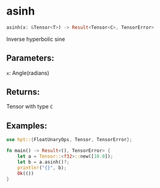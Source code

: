 # asinh
```rust
asinh(x: &Tensor<T>) -> Result<Tensor<C>, TensorError>
```
Inverse hyperbolic sine
## Parameters:
`x`: Angle(radians)
## Returns:
Tensor with type `C`
## Examples:
```rust
use hpt::{FloatUnaryOps, Tensor, TensorError};

fn main() -> Result<(), TensorError> {
    let a = Tensor::<f32>::new([10.0]);
    let b = a.asinh()?;
    println!("{}", b);
    Ok(())
}
```